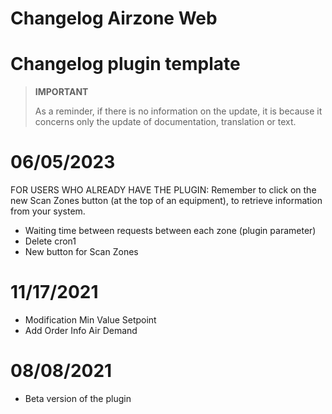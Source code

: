 # Changelog Airzone Web

# Changelog plugin template

>**IMPORTANT**
>
>As a reminder, if there is no information on the update, it is because it concerns only the update of documentation, translation or text.


# 06/05/2023

FOR USERS WHO ALREADY HAVE THE PLUGIN:
Remember to click on the new Scan Zones button (at the top of an equipment), to retrieve information from your system.

- Waiting time between requests between each zone (plugin parameter)
- Delete cron1
- New button for Scan Zones

# 11/17/2021

- Modification Min Value Setpoint
- Add Order Info Air Demand

# 08/08/2021

- Beta version of the plugin
